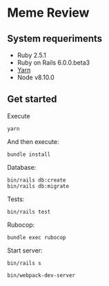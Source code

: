 # Meme Review

## System requeriments

- Ruby 2.5.1
- Ruby on Rails 6.0.0.beta3
- [Yarn](https://yarnpkg.com/en/docs/install#mac-stable)
- Node v8.10.0

## Get started

Execute

    yarn

And then execute:

    bundle install

Database:

    bin/rails db:create
    bin/rails db:migrate

Tests:

    bin/rails test

Rubocop:

    bundle exec rubocop

Start server:

    bin/rails s

    bin/webpack-dev-server
